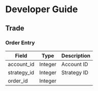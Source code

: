 # Developer Guide


## Trade

### Order Entry
|Field|Type|Description|
|---|---|---|
|account_id|Integer|Account ID|
|strategy_id|Integer|Strategy ID|
|order_id|Integer||

<!--stackedit_data:
eyJoaXN0b3J5IjpbMTQyNDU0MDc4MV19
-->
